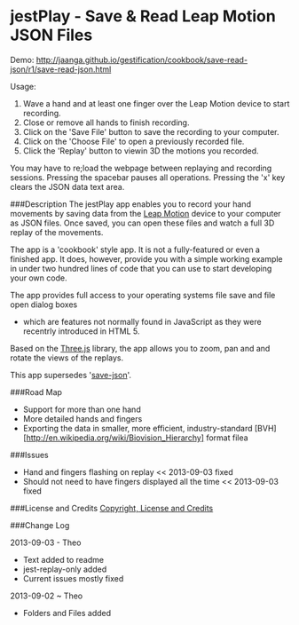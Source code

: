 jestPlay - Save & Read Leap Motion JSON Files
=============================================

Demo: http://jaanga.github.io/gestification/cookbook/save-read-json/r1/save-read-json.html

Usage:
1. Wave a hand and at least one finger over the Leap Motion device to start recording.
2. Close or remove all hands to finish recording.
3. Click on the 'Save File' button to save the recording to your computer.
4. Click on the 'Choose File' to open a previously recorded file.
5. Click the 'Replay' button to viewin 3D the motions you recorded.

You may have to re;load the webpage between replaying and recording sessions. 
Pressing the spacebar pauses all operations. Pressing the 'x' key clears the JSON data text area.

###Description
The jestPlay app enables you to record your hand movements by saving data from the [Leap Motion](http://leapmotion.com) 
device to your computer as JSON files. Once saved, you can open these files and watch a full 3D replay of the movements.

The app is a 'cookbook' style app. It is not a fully-featured or even a finished app. 
It does, however, provide you with a simple working example in under two hundred lines of code 
that you can use to start developing your own code.

The app provides full access to your operating systems file save and file open dialog boxes 
- which are features not normally found in JavaScript as they were recentrly introduced in HTML 5.

Based on the [Three.js](http://threejs.org) library, the app allows you to zoom, pan and and rotate the views of the replays.

This app supersedes '[save-json](https://github.com/jaanga/gestification/tree/gh-pages/work-in-hand/save-json)'.

###Road Map
* Support for more than one hand
* More detailed hands and fingers
* Exporting the data in smaller, more efficient, industry-standard [BVH][http://en.wikipedia.org/wiki/Biovision_Hierarchy] format filea

###Issues
* Hand and fingers flashing on replay << 2013-09-03 fixed
* Should not need to have fingers displayed all the time << 2013-09-03 fixed


###License and Credits
[Copyright, License and Credits](https://github.com/jaanga/gestification/blob/gh-pages/cookbook/jest-play/copyright-license-credits.md)


###Change Log

2013-09-03 - Theo
* Text added to readme
* jest-replay-only added
* Current issues mostly fixed

2013-09-02 ~ Theo
* Folders and Files added






